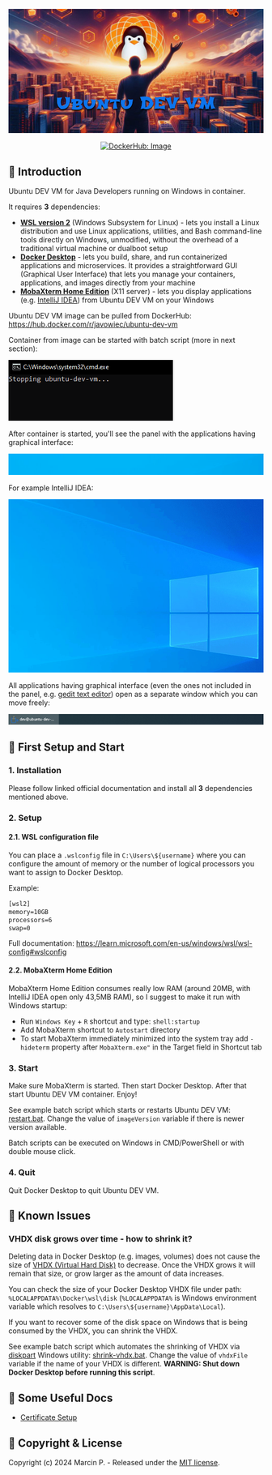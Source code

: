 <p align="center">
    <img src="docs/images/banner.png" alt="Ubuntu DEV VM"/>
</p>

<p align="center">
  <a href="https://hub.docker.com/r/javowiec/ubuntu-dev-vm" rel="noreferrer">
      <img src="https://img.shields.io/badge/DockerHub-Image-1350CC?logo=docker&logoColor=white" alt="DockerHub: Image"/>
  </a>
</p>

## :pushpin: Introduction

Ubuntu DEV VM for Java Developers running on Windows in container.

It requires **3** dependencies:
* [**WSL version 2**](https://learn.microsoft.com/en-us/windows/wsl/install) (Windows Subsystem for Linux) - lets you install a Linux distribution and use Linux applications, utilities, and Bash command-line tools directly on Windows, unmodified, without the overhead of a traditional virtual machine or dualboot setup
* [**Docker Desktop**](https://docs.docker.com/desktop/install/windows-install/) - lets you build, share, and run containerized applications and microservices. It provides a straightforward GUI (Graphical User Interface) that lets you manage your containers, applications, and images directly from your machine
* [**MobaXterm Home Edition**](https://mobaxterm.mobatek.net/download.html) (X11 server) - lets you display applications (e.g. [IntelliJ IDEA](https://www.jetbrains.com/idea/)) from Ubuntu DEV VM on your Windows

Ubuntu DEV VM image can be pulled from DockerHub: https://hub.docker.com/r/javowiec/ubuntu-dev-vm

Container from image can be started with batch script (more in next section):

![Restart batch script](docs/images/restart.bat.gif)

After container is started, you'll see the panel with the applications having graphical interface:

![Yad Panel](docs/images/yad-panel.gif)

For example IntelliJ IDEA:

![IntelliJ IDEA](docs/images/intellij-idea.gif)

All applications having graphical interface (even the ones not included in the panel, e.g. [gedit text editor](https://help.gnome.org/users/gedit/stable/)) open as a separate window which you can move freely:

![Windows Taskbar](docs/images/windows-taskbar.gif)

## :pushpin: First Setup and Start

### 1. Installation

Please follow linked official documentation and install all **3** dependencies mentioned above.

### 2. Setup

#### 2.1. WSL configuration file

You can place a `.wslconfig` file in `C:\Users\${username}` where you can configure the amount of memory or the number of logical processors you want to assign to Docker Desktop.

Example:
```
[wsl2]
memory=10GB
processors=6
swap=0
```

Full documentation: https://learn.microsoft.com/en-us/windows/wsl/wsl-config#wslconfig

#### 2.2. MobaXterm Home Edition

MobaXterm Home Edition consumes really low RAM (around 20MB, with IntelliJ IDEA open only 43,5MB RAM), so I suggest to make it run with Windows startup:
* Run `Windows Key` + `R` shortcut and type: `shell:startup`
* Add MobaXterm shortcut to `Autostart` directory
* To start MobaXterm immediately minimized into the system tray add `-hideterm` property after `MobaXterm.exe"` in the Target field in Shortcut tab

### 3. Start

Make sure MobaXterm is started. Then start Docker Desktop. After that start Ubuntu DEV VM container. Enjoy!

See example batch script which starts or restarts Ubuntu DEV VM: [restart.bat](batch-scripts/restart.bat). Change the value of `imageVersion` variable if there is newer version available.

Batch scripts can be executed on Windows in CMD/PowerShell or with double mouse click.

### 4. Quit

Quit Docker Desktop to quit Ubuntu DEV VM.

## :pushpin: Known Issues

### VHDX disk grows over time - how to shrink it?

Deleting data in Docker Desktop (e.g. images, volumes) does not cause the size of [VHDX (Virtual Hard Disk)](https://en.wikipedia.org/wiki/VHD_(file_format)) to decrease. Once the VHDX grows it will remain that size, or grow larger as the amount of data increases.

You can check the size of your Docker Desktop VHDX file under path: `%LOCALAPPDATA%\Docker\wsl\disk` (`%LOCALAPPDATA%` is Windows environment variable which resolves to `C:\Users\${username}\AppData\Local`).

If you want to recover some of the disk space on Windows that is being consumed by the VHDX, you can shrink the VHDX.

See example batch script which automates the shrinking of VHDX via [diskpart](https://learn.microsoft.com/en-us/windows-server/administration/windows-commands/diskpart) Windows utility: [shrink-vhdx.bat](batch-scripts/shrink-vhdx.bat). Change the value of `vhdxFile` variable if the name of your VHDX is different. **WARNING: Shut down Docker Desktop before running this script**.

## :pushpin: Some Useful Docs

* [Certificate Setup](docs/certificate.md)

## :pushpin: Copyright & License

Copyright (c) 2024 Marcin P. - Released under the [MIT license](LICENSE).
